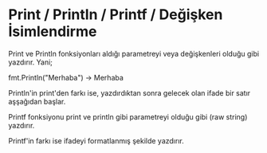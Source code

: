 # Print / Println / Printf / Değişken İsimlendirme

Print ve Println fonksiyonları aldığı parametreyi veya değişkenleri olduğu gibi yazdırır. Yani;

fmt.Println("Merhaba") -> Merhaba

Println'in print'den farkı ise, yazdırdıktan sonra gelecek olan ifade bir satır aşşağıdan başlar.

Printf fonksiyonu print ve println gibi parametreyi olduğu gibi (raw string) yazdırır.

Printf'in farkı ise ifadeyi formatlanmış şekilde yazdırır.